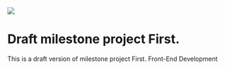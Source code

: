 <img src="https://codeinstitute.s3.amazonaws.com/fullstack/ci_logo_small.png" style="margin: 0;">

#  Draft milestone project First.

This is a draft version of milestone project First.
Front-End Development 
